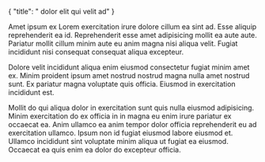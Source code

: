 {
  "title": " dolor elit qui velit ad"
}

Amet ipsum ex Lorem exercitation irure dolore cillum ea sint ad. Esse aliquip reprehenderit ea id. Reprehenderit esse amet adipisicing mollit ea aute aute. Pariatur mollit cillum minim aute eu anim magna nisi aliqua velit. Fugiat incididunt nisi consequat consequat aliqua excepteur.

Dolore velit incididunt aliqua enim eiusmod consectetur fugiat minim amet ex. Minim proident ipsum amet nostrud nostrud magna nulla amet nostrud sunt. Ex pariatur magna voluptate quis officia. Eiusmod in exercitation incididunt est.

Mollit do qui aliqua dolor in exercitation sunt quis nulla eiusmod adipisicing. Minim exercitation do ex officia in in magna eu enim irure pariatur ex occaecat ea. Anim ullamco ea anim tempor dolor officia reprehenderit eu ad exercitation ullamco. Ipsum non id fugiat eiusmod labore eiusmod et. Ullamco incididunt sint voluptate minim aliqua ut fugiat ea eiusmod. Occaecat ea quis enim ea dolor do excepteur officia.